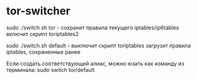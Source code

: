 # tor-switcher
sudo ./switch.sh tor - сохранит правила текущего iptables/ip6tables
                       включит скрипт toriptables2
                    
sudo ./switch.sh default - выключит скрипт toriptables 
                           загрузит правила iptables, сохраненные ранее
                           
Если создать соответствующий алиаc, можно юзать как команду из терминала:
sudo switch tor/default
